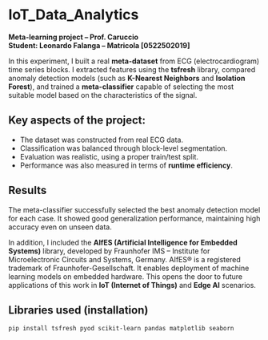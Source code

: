 # IoT_Data_Analytics
**Meta-learning project – Prof. Caruccio**  
**Student: Leonardo Falanga – Matricola [0522502019]**

In this experiment, I built a real **meta-dataset** from ECG (electrocardiogram) time series blocks. I extracted features using the **tsfresh** library, compared anomaly detection models (such as **K-Nearest Neighbors** and **Isolation Forest**), and trained a **meta-classifier** capable of selecting the most suitable model based on the characteristics of the signal.

## Key aspects of the project:
- The dataset was constructed from real ECG data.
- Classification was balanced through block-level segmentation.
- Evaluation was realistic, using a proper train/test split.
- Performance was also measured in terms of **runtime efficiency**.

## Results
The meta-classifier successfully selected the best anomaly detection model for each case. It showed good generalization performance, maintaining high accuracy even on unseen data.

In addition, I included the **AIfES (Artificial Intelligence for Embedded Systems)** library, developed by Fraunhofer IMS – Institute for Microelectronic Circuits and Systems, Germany.
AIfES® is a registered trademark of Fraunhofer-Gesellschaft. It enables deployment of machine learning models on embedded hardware. This opens the door to future applications of this work in **IoT (Internet of Things)** and **Edge AI** scenarios.

## Libraries used (installation)
```bash
pip install tsfresh pyod scikit-learn pandas matplotlib seaborn
```
